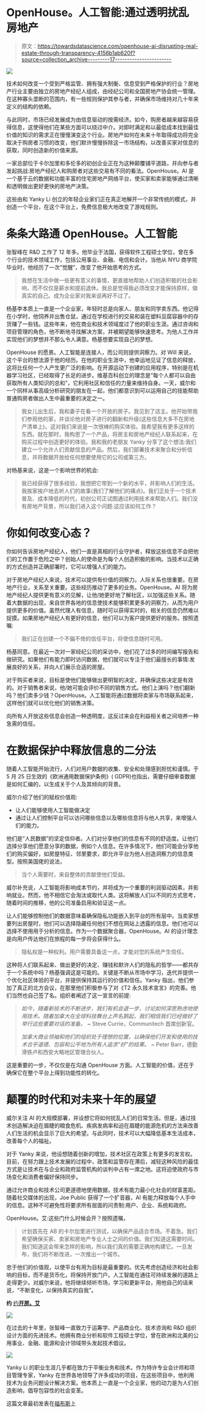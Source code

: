 # OpenHouse。人工智能:通过透明扰乱房地产

> 原文：<https://towardsdatascience.com/openhouse-ai-disrupting-real-estate-through-transparency-4156b1ab620f?source=collection_archive---------17----------------------->

![](img/2fafe2e38f25945e9310ba6aa78f2690.png)

技术如何改变一个受到严格监管、拥有强大制衡、信息受到严格保护的行业？房地产行业主要由独立的房地产经纪人组成，由经纪公司和全国房地产协会统一管理。在这种寡头垄断的范围内，有一些规则保护其参与者，并确保市场维持对几十年来定义的结构的依赖。

与此同时，市场已经发展成为由信息驱动的按需经济。如今，购房者越来越容易获得信息，这使得他们在某些方面可以绕过中介。对即时满足和以最低成本找到最佳价值的知识的需求正在慢慢演变这个行业。房地产如何在未来十年取得成功将完全取决于购房者习惯的改变，他们默许慢慢拆除这一市场结构，以改善买家对信息的获取，同时创造新的价值来源。

一家总部位于卡尔加里和多伦多的初创企业正在为这种颠覆铺平道路，并向参与者发起挑战:房地产经纪人和购房者对这些交易有不同的看法。OpenHouse。AI 是一个基于云的数据和功能丰富的住宅房地产网络平台，使买家和卖家能够通过清晰和透明做出更好更快的房地产决策。

这些由和 Yanky Li 创立的年轻企业家们正在真正地解开一个非常传统的模式，并创造一个平台，在这个平台上，免费信息极大地改变了游戏规则。

# 条条大路通 OpenHouse。人工智能

张智峰在 R&D 工作了 12 年多。他毕业于法国，获得软件工程硕士学位，曾在多个行业的技术领域工作，包括公用事业、金融、电信和会计。当他从 NYU 商学院毕业时，他经历了一次“觉醒”，改变了他开始思考的方式。

> 我想在生活中做一些更有意义的事情，更直接地帮助人们创造积极的社会影响，而不仅仅是薪水和提前退休。我总是觉得我必须改变才能保持原样，做真实的自己。成为企业家对我来说再好不过了。

杨基李本质上一直是一个企业家，年轻时总是向家人、朋友和同学卖东西。他记得在小学时，他饲养并出售仓鼠，通过在学校进行的交易和装在塑料豆腐容器中的存货赚了一些钱。这些年来，他在商业和技术领域度过了他的职业生涯。通过咨询和项目管理的角色，他不断地寻找解决方案，并被期望能够快速思考。为他人工作并实现他们的梦想并不那么令人满意。杨基想要实现自己的梦想。

OpenHouse 的愿景。人工智能是连接人，而公司则提供洞察力。对 Will 来说，这个平台的想法源于他的经历。在他的职业生涯中，他幸运地见证了信息的释放，这将比任何一个人产生更广泛的影响。在开源运动下创建的应用程序，特别是在机器学习社区，已经取得了长足的进步。维基百科创立的理念是“每个人都可以自由获取所有人类知识的总和”，它利用社区和信任的力量来维持自身。一天，威尔和一个同样从事高级分析研究的朋友在一起，他们都意识到可以运用自己的技能帮助普通购房者做出人生中最重要的决定之一。

> 我女儿出生后，我和妻子在看一个开放的房子。我见到了店主。他开始带我们参观他的家，并谈论他对房子进行的翻新和升级(这些信息大多不在房地产清单上)。这对我们来说是一次很棒的购买体验。我希望我有更多这样的东西。就在那时，我构思了一个产品，将房主和房地产经纪人联系起来，在购买过程中创造更好的体验。我和我的老朋友 Yanky 分享了这个想法:我们建立一个允许人们贡献信息的产品。然后，我们部署技术来聚合和分析信息，并将数据开放给任何想要使用它的公司或第三方。

对杨基来说，这是一个影响世界的机会:

> 我已经获得了很多经验，我想把它带到一个新的水平，并影响人们的生活。我挨家挨户地去听人们的故事(我们了解他们的痛点)。我们正处于一个技术普及、成本降低的时代，初创公司正试图通过利用技术来帮助人们。我们没有房地产背景，所以我们进入这个问题:这应该如何工作？

# 你如何改变心态？

你如何告诉房地产经纪人，他们一直是真相的行业守护者，释放这些信息不会把他们的工作置于危险之中？创始人的使命是为每个人创造积极的影响。当技术以正确的方式创造并正确部署时，它可以增强人们的能力。

对于房地产经纪人来说，技术可以提供有价值的洞察力。人际关系也很重要。在房地产行业，关系至关重要。这些经历推动了更多的业务。OpenHouse。AI 将为房地产经纪人提供更有意义的见解，让他/她更好地了解社区，以加强这些关系。随着大数据的出现，来自世界各地的信息使技术能够积累更多的洞察力，从而为用户提供更多的价值。虽然代理人有信息，随时可以获得实时的，相关的信息仍然难以捉摸。如果房地产经纪人有更好的信息，他们可以为客户提供更好的服务。按照遗嘱:

> 我们正在创建一个不偏不倚的信任平台，将使信息随时可用。

杨基同意。在最近一次对一家经纪公司的采访中，他们花了过多的时间编写报告和做研究。如果他们有能力即时访问数据，他们就可以专注于他们最擅长的事情:发展良好的关系，并向人们展示合适的房屋。

对于购买者来说，目标是使他们能够做出更明智的决定，并确保这些决定是有效的。对于销售者来说，他/她可能会评价不同的销售方式。他们上演吗？他们翻新吗？他们卖多少钱？OpenHouse。人工智能将通过数据将卖家与市场联系起来，这样他们就可以优化他们的销售决策。

向所有人开放这些信息会创造一种透明度，这反过来会在利益相关者之间培养一种急需的信任。

# 在数据保护中释放信息的二分法

随着人工智能开始流行，人们对用户数据的收集、安全和处理感到担忧和谨慎。于 5 月 25 日生效的《欧洲通用数据保护条例》( GDPR)也指出，需要仔细审查数据是如何汇编的，以生成关于个人及其倾向的背景。

威尔介绍了他们的赋权价值观:

*   让人们能够使用人工智能做决定
*   通过让人们控制平台可以访问哪些信息以及哪些信息将与他人共享，来增强人们的能力。

他们是“人民数据”的坚定信仰者。人们对分享他们的信息有不同的舒适度。让他们选择分享他们愿意分享的数据，例如个人信息。在许多情况下，他们可能会分享他们的购买偏好，如房屋特征、邻里要求，即允许平台为他人创造洞察力的信息类型。按照美国佬的说法，

> 当个人需要时，来自整体的贡献使他们受益。

威尔补充说，人工智能将影响成本节约，并将成为一个重要的利润驱动因素，并影响就业。然而，他不相信它会淘汰或取代人类。这将解放人们以不同的方式思考，随着时间的推移，他的公司准备启用和验证这一点。

让人们能够控制他们的数据意味着确保隐私功能嵌入到平台的所有层中。当卖家想要列出房屋时，他们可以选择隐藏任何他们不想在网站上透露的信息。他们也可以选择不使用用于分析的信息。作为一个数据聚合器，OpenHouse。AI 的设计理念是向用户传达他们在旅程的每一步将会获得什么。

> 隐私权是一种权利。用户需要具备这一点，才能对您的系统产生信任。

这种将人们联系起来、做出更好的决定、赚钱和默许人们的隐私的哲学——都共存于一个系统中吗？杨基强调这是可能的。关键是不断从市场中学习，迭代并提供一个优化社区体验的平台，并提供保持其运行的价值和信任。Yanky 指出，他们参加了真正的北方会议，在那里他们积极参与了对《T2 永久技术宣言》的完善。他们当然也自己签了名。组织者阐述了这一宣言的前提:

> *如今，随着新技术的不断进步，我们有机会退一步，讨论如何深思熟虑地使用技术。随着加拿大在全球科技舞台上声名鹊起，我们相信我们已经做好了举行这些重要对话的准备。* ~ Steve Currie，Communitech 首席创新官。
> 
> *加拿大商业领袖和他们的组织处于理想的位置，以确保他们开发和使用的技术合乎道德、包容和公平地为所有人追求“好”的结果。* ~ Peter Barr，德勤滑铁卢和西安大略地区管理合伙人。

这是重要的一步，不仅仅是在沟通 OpenHouse 方面。人工智能的价值，还在于确保它在整个平台上得到功能性的转化。

# 颠覆的时代和对未来十年的展望

威尔关注 AI 的大规模部署，并设想它将如何扰乱人们的日常生活。但是，通过技术创造解决迫在眉睫的粮食危机、疾病发病率和迫在眉睫的能源危机的方法来改善人们生活的机会显示了巨大的希望。与此同时，技术可以大幅降低基本生活成本，改善每个人的福祉。

对于 Yanky 来说，他设想随着创新的增加，技术社区在政策上有更多的发言权。目前，在努力跟上技术发展的过程中，政策和监管存在滞后，减轻这种风险的最佳方式是让技术在与企业和政府监管机构的谈判中占有一席之地。这将迫使政府与市场变化和消费者偏好保持同步。

通过允许商业和技术公司更道德地使用数据，技术有能力最小化社会的财富差距。随着社交媒体的出现，Joe Public 获得了一个扩音器，AI 有能力释放每个人手中的信息。这种不可避免性将要求所有层面的问责制:用户、企业、系统和政府。

OpenHouse。艾:这些门什么时候会开？按照遗嘱，

> 计划首先在 AB 的卡尔加里进行测试，以确保产品适合市场。不着急。我们希望确保买家、卖家和房地产专业人士之间的价值。我们知道这需要时间。我们知道这会带来怎样的影响，所以我们真的需要正确地构建它。一旦发布，我们将不断改进，一次推出一个城市。

忠于他们的价值观，以使平台有用为目标是最重要的。优先考虑创造经济和社会影响的目标，而不是货币化，将保持开放门户。人工智能在通往可持续发展的道路上走得更少。对威尔来说，他将继续倾听市场，学习和更新平台，用他自己的话来说，“不断变化，以保持真实的自我”。

**约** [约**开房。艾**](http://openhouse.ai/)

![](img/ee06c9f1987ad42703b0ba7c61e8cd08.png)

在过去的十年里，张智峰一直致力于运筹学、产品商业化、技术咨询和 R&D 组织设计方面的先进技术。他拥有商业分析和软件工程硕士学位，曾在欧洲和北美的公用事业、金融、能源和会计领域带头发起技术倡议。

![](img/496e21f6fa874b4ba6145f5960671bb5.png)

Yanky Li 的职业生涯几乎都在致力于平衡业务和技术。作为特许专业会计师和项目管理专家，Yanky 在世界各地领导了许多成功的项目，在这些项目中，他利用技术为业务问题设计解决方案。他本质上一直是一个企业家，他的动力是为人们创造影响，倡导包容性的社会变革。

这篇文章最初发表在[福布斯](https://www.forbes.com/sites/cognitiveworld/2018/07/11/openhouse-ai-disrupting-real-estate-through-transparency/#7e84e37d79c0)上
